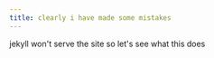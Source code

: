 ```yaml
---
title: clearly i have made some mistakes
---
```


jekyll won't serve the site so let's see what this does